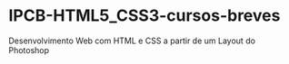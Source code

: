 # IPCB-HTML5_CSS3-cursos-breves
  Desenvolvimento Web com HTML e CSS a partir de um Layout do Photoshop
